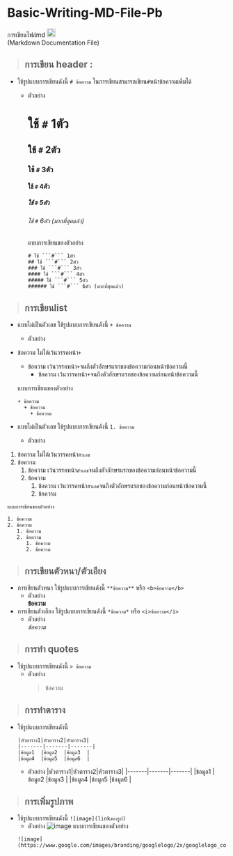 # Basic-Writing-MD-File-Pb
การเขียนไฟล์md <img height=20px src="https://camo.githubusercontent.com/7f65f69ad22ee0caca8ef19a8ba38d94f768b27bcd6b26e3440a429e1d54cfbf/68747470733a2f2f63646e2e737667706f726e2e636f6d2f6c6f676f732f6d61726b646f776e2e737667" />
<br>(Markdown Documentation File)
> ## การเขียน header :
  + ใช้รูปแบบการเขียนดังนี้ ```# ข้อความ``` 
    ในการเขียนสามารถเขียน```#```หน้าข้อความเพิ่มได้
    + ตัวอย่าง <br>
      # ใช้ ```#``` 1ตัว
      ## ใช้ ```#``` 2ตัว
      ### ใช้ ```#``` 3ตัว
      #### ใช้ ```#``` 4ตัว
      ##### ใช้ ```#``` 5ตัว
      ###### ใช้ ```#``` 6ตัว (มากที่สุดแล้ว)
  
      แบบการเขียนของตัวอย่าง    
      ```
      # ใช้ ```#``` 1ตัว
      ## ใช้ ```#``` 2ตัว
      ### ใช้ ```#``` 3ตัว
      #### ใช้ ```#``` 4ตัว
      ##### ใช้ ```#``` 5ตัว
      ###### ใช้ ```#``` 6ตัว (มากที่สุดแล้ว)
      ```

> ## การเขียนlist
  + แบบไม่เป็นตัวเลข ใช้รูปแบบการเขียนดังนี้ ```+ ข้อความ```
    + ตัวอย่าง <br>
  + ข้อความ ไม่ได้เว้นวรรคหน้า```+```
    + ข้อความ เว้นวรรคหน้า```+```จนถึงตัวอักษรแรกของข้อความก่อนหน้าข้อความนี้
      + ข้อความ เว้นวรรคหน้า```+```จนถึงตัวอักษรแรกของข้อความก่อนหน้าข้อความนี้
     
     แบบการเขียนของตัวอย่าง
     ```
     + ข้อความ 
       + ข้อความ 
         + ข้อความ
      ```
  + แบบไม่เป็นตัวเลข ใช้รูปแบบการเขียนดังนี้ ```1. ข้อความ```
    + ตัวอย่าง <br>
  1. ข้อความ ไม่ได้เว้นวรรคหน้า```ตัวเลข```
  2. ข้อความ
     1. ข้อความ เว้นวรรคหน้า```ตัวเลข```จนถึงตัวอักษรแรกของข้อความก่อนหน้าข้อความนี้
     2. ข้อความ
        1. ข้อความ เว้นวรรคหน้า```ตัวเลข```จนถึงตัวอักษรแรกของข้อความก่อนหน้าข้อความนี้
        2. ข้อความ
  
    แบบการเขียนของตัวอย่าง
   ```
   1. ข้อความ
   2. ข้อความ
      1. ข้อความ
      2. ข้อความ
         1. ข้อความ
         2. ข้อความ
   ```

> ## การเขียนตัวหนา/ตัวเอียง
  + การเขียนตัวหนา ใช้รูปแบบการเขียนดังนี้ 
    ```**ข้อความ**``` หรือ ```<b>ข้อความ</b>```
    + ตัวอย่าง <br>
      **ข้อความ**
  + การเขียนตัวเอียง ใช้รูปแบบการเขียนดังนี้
    ```*ข้อความ*``` หรือ ```<i>ข้อความ</i>```
    + ตัวอย่าง <br>
      *ข้อความ*

> ## การทำ quotes
  + ใช้รูปแบบการเขียนดังนี้ ```> ข้อความ```
    + ตัวอย่าง
      > ข้อความ

> ## การทำตาราง
  + ใช้รูปแบบการเขียนดังนี้
    ```
    |หัวตาราง1|หัวตาราง2|หัวตาราง3|
    |-------|-------|-------|
    |ข้อมูล1  |ข้อมูล2  |ข้อมูล3  |
    |ข้อมูล4  |ข้อมูล5  |ข้อมูล6  |
    ```
    + ตัวอย่าง
      |หัวตาราง1|หัวตาราง2|หัวตาราง3|
      |-------|-------|-------|
      |ข้อมูล1  |ข้อมูล2  |ข้อมูล3  |
      |ข้อมูล4  |ข้อมูล5  |ข้อมูล6  |

> ## การเพิ่มรูปภาพ
  + ใช้รูปแบบการเขียนดังนี้ ```![image](linkของรูป)```
    + ตัวอย่าง
    ![image](https://www.google.com/images/branding/googlelogo/2x/googlelogo_color_160x56dp.png)
    แบบการเขียนของตัวอย่าง
    ```
    ![image](https://www.google.com/images/branding/googlelogo/2x/googlelogo_color_160x56dp.png)
    ```

